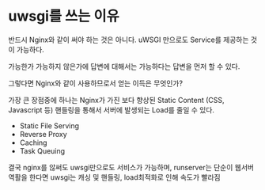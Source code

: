 # uwsgi를 쓰는 이유

반드시 Nginx와 같이 써야 하는 것은 아니다. uWSGI 만으로도 Service를 제공하는 것이 가능하다. 


가능한가 가능하지 않은가에 답변에 대해서는 가능하다는 답변을 먼저 할 수 있다. 

그렇다면 Nginx와 같이 사용하므로서 얻는 이득은 무엇인가? 

가장 큰 장점중에 하나는 Nginx가 가진 보다 향상된 Static Content (CSS, Javascript 등) 
핸들링을 통해서 서버에 발생되는 Load를 줄일 수 있다.

- Static File Serving
- Reverse Proxy
- Caching
- Task Queuing

결국 nginx를 않써도 uwsgi만으로도 서비스가 가능하며, runserver는 단순이 웹서버 역활을 한다면
uwsgi는 캐싱 및 핸들링, load최적화로 인해 속도가 빨라짐
